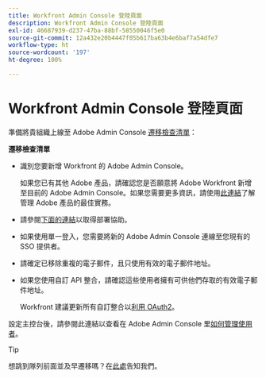 ```yaml
---
title: Workfront Admin Console 登陸頁面
description: Workfront Admin Console 登陸頁面
exl-id: 46687939-d237-47ba-88bf-58550046f5e0
source-git-commit: 12a432e20b4447f05b617ba63b4e6baf7a54dfe7
workflow-type: ht
source-wordcount: '197'
ht-degree: 100%

---
```


# Workfront Admin Console 登陸頁面

準備將貴組織上線至 Adobe Admin Console [遷移檢查清單](https://experienceleague.adobe.com/docs/workfront/using/administration-and-setup/admin-in-admin-console/prep-for-admin-console.html?lang=zh-Hant)：

**遷移檢查清單**

* 識別您要新增 Workfront 的 Adobe Admin Console。

  如果您已有其他 Adobe 產品，請確認您是否願意將 Adobe Workfront 新增至目前的 Adobe Admin Console。如果您需要更多資訊，請使用[此連結](https://helpx.adobe.com/tw/enterprise/using/admin-console.html)了解管理 Adobe 產品的最佳實務。

* 請參閱[下面的連結](https://helpx.adobe.com/tw/enterprise/using/deployment-planning.html)以取得部署協助。
* 如果使用單一登入，您需要將新的 Adobe Admin Console 連線至您現有的 SSO 提供者。
* 請確定已移除重複的電子郵件，且只使用有效的電子郵件地址。
* 如果您使用自訂 API 整合，請確認這些使用者擁有可供他們存取的有效電子郵件地址。

  Workfront 建議更新所有自訂整合以[利用 OAuth2](https://experienceleague.adobe.com/docs/workfront/using/administration-and-setup/configure-integrations/create-oauth-application.html?lang=zh-Hant)。

設定主控台後，請參閱此連結以查看在 Adobe Admin Console 里[如何管理使用者](https://experienceleague.adobe.com/docs/workfront/using/administration-and-setup/add-users/create-manage-users/admin-console.html?lang=zh-Hant)。

>[!TIP]
>
>想跳到隊列前面並及早遷移嗎？在[此處](https://workfront.az1.qualtrics.com/jfe/form/SV_9T5LuHf05JUOPAi)告知我們。